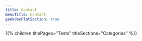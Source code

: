 ```yaml
---
title: Contact
menuTitle: Contact 
geekdocFlatSection: true
---
```


{{% children titlePages="Tests" titleSections="Categories" %}}